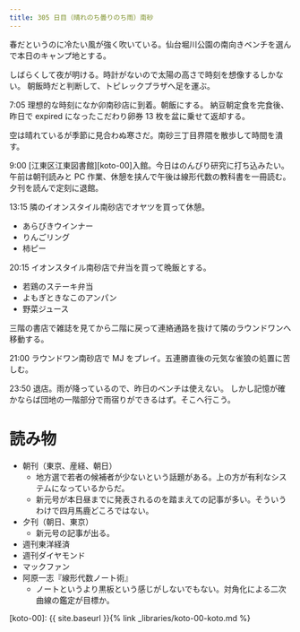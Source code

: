 ```yaml
---
title: 305 日目（晴れのち曇りのち雨）南砂
---
```


春だというのに冷たい風が強く吹いている。仙台堀川公園の南向きベンチを選んで本日のキャンプ地とする。

しばらくして夜が明ける。時計がないので太陽の高さで時刻を想像するしかない。
朝飯時だと判断して、トピレックプラザへ足を運ぶ。

7:05 理想的な時刻になか卯南砂店に到着。朝飯にする。
納豆朝定食を完食後、昨日で expired になったこだわり卵券 13 枚を盆に乗せて返却する。

空は晴れているが季節に見合わぬ寒さだ。南砂三丁目界隈を散歩して時間を潰す。

9:00 [江東区江東図書館][koto-00]入館。今日はのんびり研究に打ち込みたい。
午前は朝刊読みと PC 作業、休憩を挟んで午後は線形代数の教科書を一冊読む。夕刊を読んで定刻に退館。

13:15 隣のイオンスタイル南砂店でオヤツを買って休憩。
* あらびきウインナー
* りんごリング
* 柿ピー

20:15 イオンスタイル南砂店で弁当を買って晩飯とする。
* 若鶏のステーキ弁当
* よもぎときなこのアンパン
* 野菜ジュース

三階の書店で雑誌を見てから二階に戻って連絡通路を抜けて隣のラウンドワンへ移動する。

21:00 ラウンドワン南砂店で MJ をプレイ。五連勝直後の元気な雀狼の処置に苦しむ。

23:50 退店。雨が降っているので、昨日のベンチは使えない。
しかし記憶が確かならば団地の一階部分で雨宿りができるはず。そこへ行こう。

# 読み物

* 朝刊（東京、産経、朝日）
  * 地方選で若者の候補者が少ないという話題がある。上の方が有利なシステムになっているからだ。
  * 新元号が本日昼までに発表されるのを踏まえての記事が多い。そういうわけで四月馬鹿どころではない。
* 夕刊（朝日、東京）
  * 新元号の記事が出る。
* 週刊東洋経済
* 週刊ダイヤモンド
* マックファン
* 阿原一志『線形代数ノート術』
  * ノートというより黒板という感じがしないでもない。対角化による二次曲線の鑑定が目標か。

[koto-00]: {{ site.baseurl }}{% link _libraries/koto-00-koto.md %}
